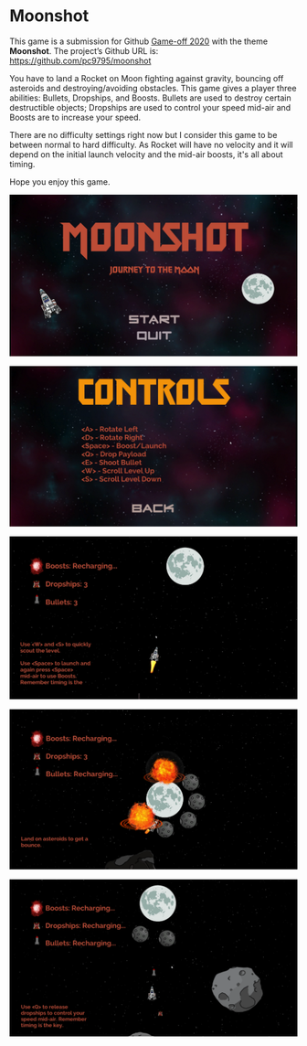 # Moonshot

This game is a submission for Github [Game-off 2020](https://itch.io/jam/game-off-2020) with the theme **Moonshot**. The 
project’s Github URL is: https://github.com/pc9795/moonshot

You have to land a Rocket on Moon fighting against gravity, bouncing off asteroids and destroying/avoiding obstacles. 
This game gives a player three abilities: Bullets, Dropships, and Boosts. Bullets are used to destroy certain 
destructible objects; Dropships are used to control your speed mid-air and Boosts are to increase your speed.

There are no difficulty settings right now but I consider this game to be between normal to hard difficulty. As Rocket 
will have no velocity and it will depend on the initial launch velocity and the mid-air boosts, it's all about timing.

Hope you enjoy this game.

![](screenshots/title_screen.PNG)

![](screenshots/controls.PNG)

![](screenshots/level_1.PNG)

![](screenshots/level_3.PNG)

![](screenshots/level_4.PNG) 